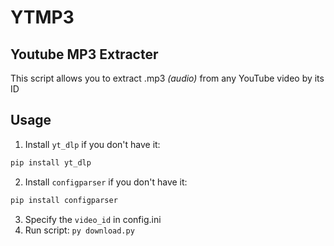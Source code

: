 # YTMP3
## Youtube MP3 Extracter
This script allows you to extract .mp3 *(audio)* from any YouTube video by its ID

## Usage
1. Install `yt_dlp` if you don't have it:
```sh
pip install yt_dlp
```
2. Install `configparser` if you don't have it:
```sh
pip install configparser
```
3. Specify the `video_id` in config.ini
4. Run script: `py download.py`
